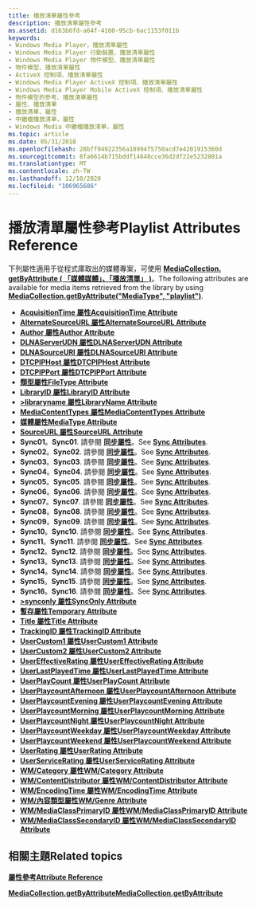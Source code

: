 ```yaml
---
title: 播放清單屬性參考
description: 播放清單屬性參考
ms.assetid: d163b6fd-a64f-4160-95cb-6ac1153f011b
keywords:
- Windows Media Player，播放清單屬性
- Windows Media Player 行動裝置、播放清單屬性
- Windows Media Player 物件模型、播放清單屬性
- 物件模型、播放清單屬性
- ActiveX 控制項、播放清單屬性
- Windows Media Player ActiveX 控制項、播放清單屬性
- Windows Media Player Mobile ActiveX 控制項、播放清單屬性
- 物件模型的參考、播放清單屬性
- 屬性、播放清單
- 播放清單、屬性
- 中繼檔播放清單，屬性
- Windows Media 中繼檔播放清單，屬性
ms.topic: article
ms.date: 05/31/2018
ms.openlocfilehash: 28bff94922356a18994f5750acd7e4201915360d
ms.sourcegitcommit: 8fa6614b715bddf14648cce36d2df22e5232801a
ms.translationtype: MT
ms.contentlocale: zh-TW
ms.lasthandoff: 12/10/2020
ms.locfileid: "106965686"
---
```

# <a name="playlist-attributes-reference"></a><span data-ttu-id="0c9a5-115">播放清單屬性參考</span><span class="sxs-lookup"><span data-stu-id="0c9a5-115">Playlist Attributes Reference</span></span>

<span data-ttu-id="0c9a5-116">下列屬性適用于從程式庫取出的媒體專案，可使用 [**MediaCollection. getByAttribute ( 「媒體媒體」、「播放清單」 )**](/windows/desktop/WMP/mediacollection-getbyattribute)。</span><span class="sxs-lookup"><span data-stu-id="0c9a5-116">The following attributes are available for media items retrieved from the library by using [**MediaCollection.getByAttribute("MediaType", "playlist")**](/windows/desktop/WMP/mediacollection-getbyattribute).</span></span>

-   [<span data-ttu-id="0c9a5-117">**AcquisitionTime 屬性**</span><span class="sxs-lookup"><span data-stu-id="0c9a5-117">**AcquisitionTime Attribute**</span></span>](acquisitiontime-attribute.md)
-   [<span data-ttu-id="0c9a5-118">**AlternateSourceURL 屬性**</span><span class="sxs-lookup"><span data-stu-id="0c9a5-118">**AlternateSourceURL Attribute**</span></span>](alternatesourceurl-attribute.md)
-   [<span data-ttu-id="0c9a5-119">**Author 屬性**</span><span class="sxs-lookup"><span data-stu-id="0c9a5-119">**Author Attribute**</span></span>](author-attribute.md)
-   [<span data-ttu-id="0c9a5-120">**DLNAServerUDN 屬性**</span><span class="sxs-lookup"><span data-stu-id="0c9a5-120">**DLNAServerUDN Attribute**</span></span>](dlnaserverudn-attribute.md)
-   [<span data-ttu-id="0c9a5-121">**DLNASourceURI 屬性**</span><span class="sxs-lookup"><span data-stu-id="0c9a5-121">**DLNASourceURI Attribute**</span></span>](dlnasourceuri-attribute.md)
-   [<span data-ttu-id="0c9a5-122">**DTCPIPHost 屬性**</span><span class="sxs-lookup"><span data-stu-id="0c9a5-122">**DTCPIPHost Attribute**</span></span>](dtcpiphost-attribute.md)
-   [<span data-ttu-id="0c9a5-123">**DTCPIPPort 屬性**</span><span class="sxs-lookup"><span data-stu-id="0c9a5-123">**DTCPIPPort Attribute**</span></span>](dtcpipport-attribute.md)
-   [<span data-ttu-id="0c9a5-124">**類型屬性**</span><span class="sxs-lookup"><span data-stu-id="0c9a5-124">**FileType Attribute**</span></span>](filetype-attribute.md)
-   [<span data-ttu-id="0c9a5-125">**LibraryID 屬性**</span><span class="sxs-lookup"><span data-stu-id="0c9a5-125">**LibraryID Attribute**</span></span>](libraryid-attribute.md)
-   [<span data-ttu-id="0c9a5-126">**>libraryname 屬性**</span><span class="sxs-lookup"><span data-stu-id="0c9a5-126">**LibraryName Attribute**</span></span>](libraryname-attribute.md)
-   [<span data-ttu-id="0c9a5-127">**MediaContentTypes 屬性**</span><span class="sxs-lookup"><span data-stu-id="0c9a5-127">**MediaContentTypes Attribute**</span></span>](mediacontenttypes-attribute.md)
-   [<span data-ttu-id="0c9a5-128">**媒體屬性**</span><span class="sxs-lookup"><span data-stu-id="0c9a5-128">**MediaType Attribute**</span></span>](mediatype-attribute.md)
-   [<span data-ttu-id="0c9a5-129">**SourceURL 屬性**</span><span class="sxs-lookup"><span data-stu-id="0c9a5-129">**SourceURL Attribute**</span></span>](sourceurl-attribute.md)
-   <span data-ttu-id="0c9a5-130">**Sync01**。</span><span class="sxs-lookup"><span data-stu-id="0c9a5-130">**Sync01**.</span></span> <span data-ttu-id="0c9a5-131">請參閱 [**同步屬性**](sync-attributes.md)。</span><span class="sxs-lookup"><span data-stu-id="0c9a5-131">See [**Sync Attributes**](sync-attributes.md).</span></span>
-   <span data-ttu-id="0c9a5-132">**Sync02**。</span><span class="sxs-lookup"><span data-stu-id="0c9a5-132">**Sync02**.</span></span> <span data-ttu-id="0c9a5-133">請參閱 [**同步屬性**](sync-attributes.md)。</span><span class="sxs-lookup"><span data-stu-id="0c9a5-133">See [**Sync Attributes**](sync-attributes.md).</span></span>
-   <span data-ttu-id="0c9a5-134">**Sync03**。</span><span class="sxs-lookup"><span data-stu-id="0c9a5-134">**Sync03**.</span></span> <span data-ttu-id="0c9a5-135">請參閱 [**同步屬性**](sync-attributes.md)。</span><span class="sxs-lookup"><span data-stu-id="0c9a5-135">See [**Sync Attributes**](sync-attributes.md).</span></span>
-   <span data-ttu-id="0c9a5-136">**Sync04**。</span><span class="sxs-lookup"><span data-stu-id="0c9a5-136">**Sync04**.</span></span> <span data-ttu-id="0c9a5-137">請參閱 [**同步屬性**](sync-attributes.md)。</span><span class="sxs-lookup"><span data-stu-id="0c9a5-137">See [**Sync Attributes**](sync-attributes.md).</span></span>
-   <span data-ttu-id="0c9a5-138">**Sync05**。</span><span class="sxs-lookup"><span data-stu-id="0c9a5-138">**Sync05**.</span></span> <span data-ttu-id="0c9a5-139">請參閱 [**同步屬性**](sync-attributes.md)。</span><span class="sxs-lookup"><span data-stu-id="0c9a5-139">See [**Sync Attributes**](sync-attributes.md).</span></span>
-   <span data-ttu-id="0c9a5-140">**Sync06**。</span><span class="sxs-lookup"><span data-stu-id="0c9a5-140">**Sync06**.</span></span> <span data-ttu-id="0c9a5-141">請參閱 [**同步屬性**](sync-attributes.md)。</span><span class="sxs-lookup"><span data-stu-id="0c9a5-141">See [**Sync Attributes**](sync-attributes.md).</span></span>
-   <span data-ttu-id="0c9a5-142">**Sync07**。</span><span class="sxs-lookup"><span data-stu-id="0c9a5-142">**Sync07**.</span></span> <span data-ttu-id="0c9a5-143">請參閱 [**同步屬性**](sync-attributes.md)。</span><span class="sxs-lookup"><span data-stu-id="0c9a5-143">See [**Sync Attributes**](sync-attributes.md).</span></span>
-   <span data-ttu-id="0c9a5-144">**Sync08**。</span><span class="sxs-lookup"><span data-stu-id="0c9a5-144">**Sync08**.</span></span> <span data-ttu-id="0c9a5-145">請參閱 [**同步屬性**](sync-attributes.md)。</span><span class="sxs-lookup"><span data-stu-id="0c9a5-145">See [**Sync Attributes**](sync-attributes.md).</span></span>
-   <span data-ttu-id="0c9a5-146">**Sync09**。</span><span class="sxs-lookup"><span data-stu-id="0c9a5-146">**Sync09**.</span></span> <span data-ttu-id="0c9a5-147">請參閱 [**同步屬性**](sync-attributes.md)。</span><span class="sxs-lookup"><span data-stu-id="0c9a5-147">See [**Sync Attributes**](sync-attributes.md).</span></span>
-   <span data-ttu-id="0c9a5-148">**Sync10**。</span><span class="sxs-lookup"><span data-stu-id="0c9a5-148">**Sync10**.</span></span> <span data-ttu-id="0c9a5-149">請參閱 [**同步屬性**](sync-attributes.md)。</span><span class="sxs-lookup"><span data-stu-id="0c9a5-149">See [**Sync Attributes**](sync-attributes.md).</span></span>
-   <span data-ttu-id="0c9a5-150">**Sync11**。</span><span class="sxs-lookup"><span data-stu-id="0c9a5-150">**Sync11**.</span></span> <span data-ttu-id="0c9a5-151">請參閱 [**同步屬性**](sync-attributes.md)。</span><span class="sxs-lookup"><span data-stu-id="0c9a5-151">See [**Sync Attributes**](sync-attributes.md).</span></span>
-   <span data-ttu-id="0c9a5-152">**Sync12**。</span><span class="sxs-lookup"><span data-stu-id="0c9a5-152">**Sync12**.</span></span> <span data-ttu-id="0c9a5-153">請參閱 [**同步屬性**](sync-attributes.md)。</span><span class="sxs-lookup"><span data-stu-id="0c9a5-153">See [**Sync Attributes**](sync-attributes.md).</span></span>
-   <span data-ttu-id="0c9a5-154">**Sync13**。</span><span class="sxs-lookup"><span data-stu-id="0c9a5-154">**Sync13**.</span></span> <span data-ttu-id="0c9a5-155">請參閱 [**同步屬性**](sync-attributes.md)。</span><span class="sxs-lookup"><span data-stu-id="0c9a5-155">See [**Sync Attributes**](sync-attributes.md).</span></span>
-   <span data-ttu-id="0c9a5-156">**Sync14**。</span><span class="sxs-lookup"><span data-stu-id="0c9a5-156">**Sync14**.</span></span> <span data-ttu-id="0c9a5-157">請參閱 [**同步屬性**](sync-attributes.md)。</span><span class="sxs-lookup"><span data-stu-id="0c9a5-157">See [**Sync Attributes**](sync-attributes.md).</span></span>
-   <span data-ttu-id="0c9a5-158">**Sync15**。</span><span class="sxs-lookup"><span data-stu-id="0c9a5-158">**Sync15**.</span></span> <span data-ttu-id="0c9a5-159">請參閱 [**同步屬性**](sync-attributes.md)。</span><span class="sxs-lookup"><span data-stu-id="0c9a5-159">See [**Sync Attributes**](sync-attributes.md).</span></span>
-   <span data-ttu-id="0c9a5-160">**Sync16**。</span><span class="sxs-lookup"><span data-stu-id="0c9a5-160">**Sync16**.</span></span> <span data-ttu-id="0c9a5-161">請參閱 [**同步屬性**](sync-attributes.md)。</span><span class="sxs-lookup"><span data-stu-id="0c9a5-161">See [**Sync Attributes**](sync-attributes.md).</span></span>
-   [<span data-ttu-id="0c9a5-162">**>synconly 屬性**</span><span class="sxs-lookup"><span data-stu-id="0c9a5-162">**SyncOnly Attribute**</span></span>](synconly-attribute.md)
-   [<span data-ttu-id="0c9a5-163">**暫存屬性**</span><span class="sxs-lookup"><span data-stu-id="0c9a5-163">**Temporary Attribute**</span></span>](temporary-attribute.md)
-   [<span data-ttu-id="0c9a5-164">**Title 屬性**</span><span class="sxs-lookup"><span data-stu-id="0c9a5-164">**Title Attribute**</span></span>](title-attribute.md)
-   [<span data-ttu-id="0c9a5-165">**TrackingID 屬性**</span><span class="sxs-lookup"><span data-stu-id="0c9a5-165">**TrackingID Attribute**</span></span>](trackingid-attribute.md)
-   [<span data-ttu-id="0c9a5-166">**UserCustom1 屬性**</span><span class="sxs-lookup"><span data-stu-id="0c9a5-166">**UserCustom1 Attribute**</span></span>](usercustom1-attribute.md)
-   [<span data-ttu-id="0c9a5-167">**UserCustom2 屬性**</span><span class="sxs-lookup"><span data-stu-id="0c9a5-167">**UserCustom2 Attribute**</span></span>](usercustom2-attribute.md)
-   [<span data-ttu-id="0c9a5-168">**UserEffectiveRating 屬性**</span><span class="sxs-lookup"><span data-stu-id="0c9a5-168">**UserEffectiveRating Attribute**</span></span>](usereffectiverating-attribute.md)
-   [<span data-ttu-id="0c9a5-169">**UserLastPlayedTime 屬性**</span><span class="sxs-lookup"><span data-stu-id="0c9a5-169">**UserLastPlayedTime Attribute**</span></span>](userlastplayedtime-attribute.md)
-   [<span data-ttu-id="0c9a5-170">**UserPlayCount 屬性**</span><span class="sxs-lookup"><span data-stu-id="0c9a5-170">**UserPlayCount Attribute**</span></span>](userplaycount-attribute.md)
-   [<span data-ttu-id="0c9a5-171">**UserPlaycountAfternoon 屬性**</span><span class="sxs-lookup"><span data-stu-id="0c9a5-171">**UserPlaycountAfternoon Attribute**</span></span>](userplaycountafternoon-attribute.md)
-   [<span data-ttu-id="0c9a5-172">**UserPlaycountEvening 屬性**</span><span class="sxs-lookup"><span data-stu-id="0c9a5-172">**UserPlaycountEvening Attribute**</span></span>](userplaycountevening-attribute.md)
-   [<span data-ttu-id="0c9a5-173">**UserPlaycountMorning 屬性**</span><span class="sxs-lookup"><span data-stu-id="0c9a5-173">**UserPlaycountMorning Attribute**</span></span>](userplaycountmorning-attribute.md)
-   [<span data-ttu-id="0c9a5-174">**UserPlaycountNight 屬性**</span><span class="sxs-lookup"><span data-stu-id="0c9a5-174">**UserPlaycountNight Attribute**</span></span>](userplaycountnight-attribute.md)
-   [<span data-ttu-id="0c9a5-175">**UserPlaycountWeekday 屬性**</span><span class="sxs-lookup"><span data-stu-id="0c9a5-175">**UserPlaycountWeekday Attribute**</span></span>](userplaycountweekday-attribute.md)
-   [<span data-ttu-id="0c9a5-176">**UserPlaycountWeekend 屬性**</span><span class="sxs-lookup"><span data-stu-id="0c9a5-176">**UserPlaycountWeekend Attribute**</span></span>](userplaycountweekend-attribute.md)
-   [<span data-ttu-id="0c9a5-177">**UserRating 屬性**</span><span class="sxs-lookup"><span data-stu-id="0c9a5-177">**UserRating Attribute**</span></span>](userrating-attribute.md)
-   [<span data-ttu-id="0c9a5-178">**UserServiceRating 屬性**</span><span class="sxs-lookup"><span data-stu-id="0c9a5-178">**UserServiceRating Attribute**</span></span>](userservicerating-attribute.md)
-   [<span data-ttu-id="0c9a5-179">**WM/Category 屬性**</span><span class="sxs-lookup"><span data-stu-id="0c9a5-179">**WM/Category Attribute**</span></span>](wm-category-attribute.md)
-   [<span data-ttu-id="0c9a5-180">**WM/ContentDistributor 屬性**</span><span class="sxs-lookup"><span data-stu-id="0c9a5-180">**WM/ContentDistributor Attribute**</span></span>](wm-contentdistributor-attribute.md)
-   [<span data-ttu-id="0c9a5-181">**WM/EncodingTime 屬性**</span><span class="sxs-lookup"><span data-stu-id="0c9a5-181">**WM/EncodingTime Attribute**</span></span>](wm-encodingtime-attribute.md)
-   [<span data-ttu-id="0c9a5-182">**WM/內容類型屬性**</span><span class="sxs-lookup"><span data-stu-id="0c9a5-182">**WM/Genre Attribute**</span></span>](wm-genre-attribute.md)
-   [<span data-ttu-id="0c9a5-183">**WM/MediaClassPrimaryID 屬性**</span><span class="sxs-lookup"><span data-stu-id="0c9a5-183">**WM/MediaClassPrimaryID Attribute**</span></span>](wm-mediaclassprimaryid-attribute.md)
-   [<span data-ttu-id="0c9a5-184">**WM/MediaClassSecondaryID 屬性**</span><span class="sxs-lookup"><span data-stu-id="0c9a5-184">**WM/MediaClassSecondaryID Attribute**</span></span>](wm-mediaclasssecondaryid-attribute.md)

## <a name="related-topics"></a><span data-ttu-id="0c9a5-185">相關主題</span><span class="sxs-lookup"><span data-stu-id="0c9a5-185">Related topics</span></span>

<dl> <dt>

[<span data-ttu-id="0c9a5-186">**屬性參考**</span><span class="sxs-lookup"><span data-stu-id="0c9a5-186">**Attribute Reference**</span></span>](attribute-reference.md)
</dt> <dt>

[<span data-ttu-id="0c9a5-187">**MediaCollection.getByAttribute**</span><span class="sxs-lookup"><span data-stu-id="0c9a5-187">**MediaCollection.getByAttribute**</span></span>](mediacollection-getbyattribute.md)
</dt> </dl>

 

 
